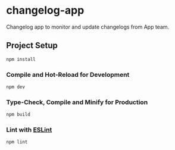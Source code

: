 # changelog-app

Changelog app to monitor and update changelogs from App team.

## Project Setup

```sh
npm install
```

### Compile and Hot-Reload for Development

```sh
npm dev
```

### Type-Check, Compile and Minify for Production

```sh
npm build
```

### Lint with [ESLint](https://eslint.org/)

```sh
npm lint
```
